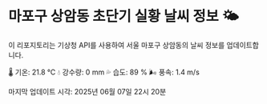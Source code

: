 
# 마포구 상암동 초단기 실황 날씨 정보 🌤️

이 리포지토리는 기상청 API를 사용하여 서울 마포구 상암동의 날씨 정보를 업데이트합니다. 

🌡️ 기온: 21.8 ℃
💧 강수량: 0 mm
💦 습도: 89 %
🌬️ 풍속: 1.4 m/s

마지막 업데이트 시각: 2025년 06월 07일 22시 20분    
